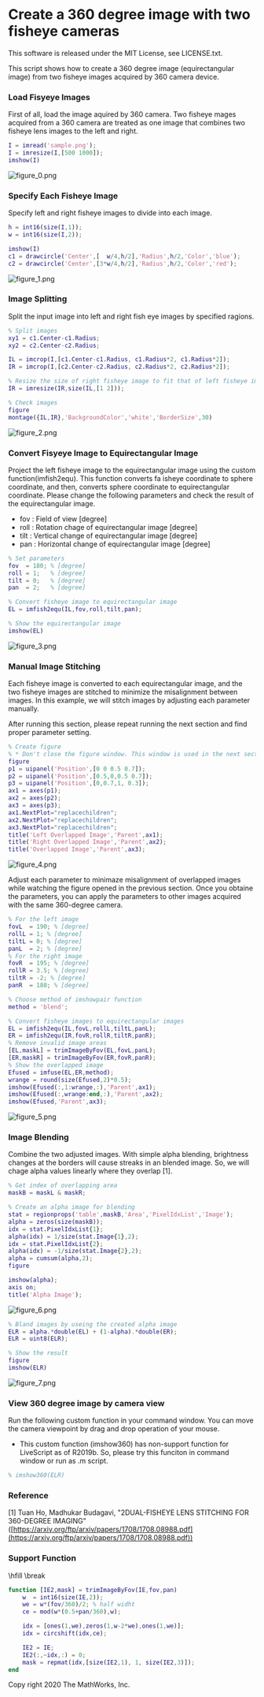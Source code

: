 # Create a 360 degree image with two fisheye cameras 
This software is released under the MIT License, see LICENSE.txt.

This script shows how to create a 360 degree image (equirectangular image) from two fisheye images acquired by 360 camera device.


### Load Fisyeye Images


First of all, load the image aquired by 360 camera. Two fisheye mages acquired from a 360 camera are treated as one image that combines two fisheye lens images to the left and right.


```matlab
I = imread('sample.png');
I = imresize(I,[500 1000]);
imshow(I)
```

![figure_0.png](doc_images/figure_0.png)

### Specify Each Fisheye Image 


Specify left and right fisheye images to divide into each image.


```matlab
h = int16(size(I,1));
w = int16(size(I,2));

imshow(I)
c1 = drawcircle('Center',[  w/4,h/2],'Radius',h/2,'Color','blue');
c2 = drawcircle('Center',[3*w/4,h/2],'Radius',h/2,'Color','red');
```

![figure_1.png](doc_images/figure_1.png)

### Image Splitting


Split the input image into left and right fish eye images by specified ragions.


```matlab
% Split images
xy1 = c1.Center-c1.Radius;
xy2 = c2.Center-c2.Radius;

IL = imcrop(I,[c1.Center-c1.Radius, c1.Radius*2, c1.Radius*2]);
IR = imcrop(I,[c2.Center-c2.Radius, c2.Radius*2, c2.Radius*2]);

% Resize the size of right fisheye image to fit that of left fisheye image  
IR = imresize(IR,size(IL,[1 2]));

% Check images
figure
montage({IL,IR},'BackgroundColor','white','BorderSize',30)
```

![figure_2.png](doc_images/figure_2.png)

### Convert Fisyeye Image to Equirectangular Image 


Project the left fisheye image to the equirectangular image using the custom function(imfish2equ). This function converts fa isheye coordinate to sphere coordinate, and then, converts sphere coordinate to equirectangular coordinate. Please change the following parameters and check the result of the equirectangular image.



   -  fov : Field of view [degree] 
   -  roll : Rotation chage of equirectangular image [degree] 
   -  tilt : Vertical change of equirectangular image [degree] 
   -  pan : Horizontal change of equirectangular image [degree] 

```matlab
% Set parameters
fov  = 180; % [degree]
roll = 1;   % [degree]
tilt = 0;   % [degree]
pan  = 2;   % [degree]

% Convert fisheye image to equirectangular image
EL = imfish2equ(IL,fov,roll,tilt,pan);

% Show the equirectangular image
imshow(EL)
```

![figure_3.png](doc_images/figure_3.png)

### Manual Image Stitching


Each fisheye image is converted to each equirectangular image, and the two fisheye images are stitched to minimize the misalignment between images. In this example, we will stitch images by adjusting each parameter manually. 




After running this section, please repeat running the next section and find proper parameter setting.


```matlab
% Create figure
% * Don't close the figure window. This window is used in the next section.
figure
p1 = uipanel('Position',[0 0 0.5 0.7]);
p2 = uipanel('Position',[0.5,0,0.5 0.7]);
p3 = uipanel('Position',[0,0.7,1, 0.3]);
ax1 = axes(p1);
ax2 = axes(p2);
ax3 = axes(p3);
ax1.NextPlot="replacechildren";
ax2.NextPlot="replacechildren";
ax3.NextPlot="replacechildren";
title('Left Overlapped Image','Parent',ax1);
title('Right Overlapped Image','Parent',ax2);
title('Overlapped Image','Parent',ax3);
```

![figure_4.png](doc_images/figure_4.png)



Adjust each parameter to minimaze misalignment of overlapped images while watching the figure opened in the previous section. Once you obtaine the parameters, you can apply the parameters to other images acquired with the same 360-degree camera.


```matlab
% For the left image
fovL  = 190; % [degree]
rollL = 1; % [degree]
tiltL = 0; % [degree]
panL  = 2; % [degree]
% For the right image
fovR  = 195; % [degree]
rollR = 3.5; % [degree]
tiltR = -2; % [degree]
panR  = 180; % [degree]

% Choose method of imshowpair function
method = 'blend';

% Convert fisheye images to equirectangular images
EL = imfish2equ(IL,fovL,rollL,tiltL,panL);
ER = imfish2equ(IR,fovR,rollR,tiltR,panR);
% Remove invalid image areas
[EL,maskL] = trimImageByFov(EL,fovL,panL);
[ER,maskR] = trimImageByFov(ER,fovR,panR);
% Show the overlapped image
Efused = imfuse(EL,ER,method);
wrange = round(size(Efused,2)*0.5);
imshow(Efused(:,1:wrange,:),'Parent',ax1);
imshow(Efused(:,wrange:end,:),'Parent',ax2);
imshow(Efused,'Parent',ax3);
```

![figure_5.png](doc_images/figure_5.png)

### Image Blending


Combine the two adjusted images. With simple alpha blending, brightness changes at the borders will cause streaks in an blended image. So, we will chage alpha values linearly where they overlap [1].


```matlab
% Get index of overlapping area
maskB = maskL & maskR;

% Create an alpha image for blending
stat = regionprops('table',maskB,'Area','PixelIdxList','Image');
alpha = zeros(size(maskB));
idx = stat.PixelIdxList{1};
alpha(idx) = 1/size(stat.Image{1},2); 
idx = stat.PixelIdxList{2};
alpha(idx) = -1/size(stat.Image{2},2); 
alpha = cumsum(alpha,2);
figure

imshow(alpha);
axis on;
title('Alpha Image');
```

![figure_6.png](doc_images/figure_6.png)

```matlab
% Bland images by useing the created alpha image
ELR = alpha.*double(EL) + (1-alpha).*double(ER);
ELR = uint8(ELR);

% Show the result
figure
imshow(ELR)
```

![figure_7.png](doc_images/figure_7.png)

### View 360 degree image by camera view


Run the following custom function in your command window. You can move the camera viewpoint by drag and drop operation of your mouse.




* This custom function (imshow360) has non-support function for LiveScript as of R2019b. So, please try this funciton in command window or run as .m script. 


```matlab
% imshow360(ELR)
```
### Reference


[1] Tuan Ho, Madhukar Budagavi,  "2DUAL-FISHEYE LENS STITCHING FOR 360-DEGREE IMAGING" ([https://arxiv.org/ftp/arxiv/papers/1708/1708.08988.pdf](https://arxiv.org/ftp/arxiv/papers/1708/1708.08988.pdf))


  
### Support Function

\hfill \break

```matlab
function [IE2,mask] = trimImageByFov(IE,fov,pan)
    w  = int16(size(IE,2));
    we = w*(fov/360)/2; % half widht
    ce = mod(w*(0.5+pan/360),w);

    idx = [ones(1,we),zeros(1,w-2*we),ones(1,we)];
    idx = circshift(idx,ce);

    IE2 = IE;
    IE2(:,~idx,:) = 0;
    mask = repmat(idx,[size(IE2,1), 1, size(IE2,3)]);
end
```


Copy right 2020 The MathWorks, Inc.


